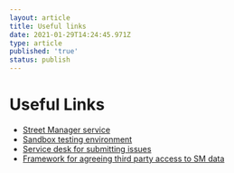 ```yaml
---
layout: article
title: Useful links
date: 2021-01-29T14:24:45.971Z
type: article
published: 'true'
status: publish
---
```

<h1 class="govuk-heading-s">Useful Links </h1>

<ul class="govuk-list">
  <li>
    <a class="govuk-link" href="https://www.manage-roadworks.service.gov.uk/">Street Manager service</a>
  </li>
  <li>
    <a class="govuk-link" href="https://www.sandbox.stwrks-dev.net/">Sandbox testing environment</a>
  </li>
  <li>
    <a class="govuk-link" href="https://streetmanager.atlassian.net/servicedesk/customer/portal/1">Service desk for submitting issues</a>
  </li>
<li>
 <a class="govuk-link" href="{{ site.url }}/assets/files/third_party_framework.pdf">Framework for agreeing third party access to SM data</a>
</li>
</ul>
